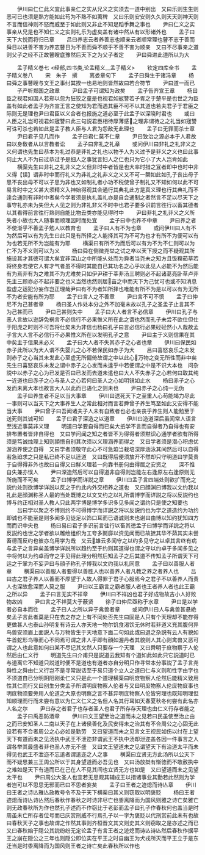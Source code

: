 <!-- { "loadSidebar": true } -->
　　伊川曰仁仁此义宜此事亲仁之实从兄义之实须去一道中别出　又曰乐则生生则恶可已也须是熟方能如此苟为不熟不如荑稗　又曰乐则安安则久久则天天则神天则不言而信神则不怒而威至于如此则又非止不知足蹈手舞之事也
　　尹曰仁义之实事亲从兄是也不知仁义之实则礼乐为虚矣盖有诸中然从有以形诸外也
　　孟子曰天下大悦而将归已章
　　吕曰养志云者养善志也顺亲云者顺常理也瞽不志于善而舜日以进善不害为养志瞽日为不善而舜不顺乎不善不害为顺亲　又曰不尽事亲之道则父子之经不正故瞽瞍底豫然后天下之为父子者定
　　尹曰舜进此道所以为大

　　孟子精义巻七
<经部,四书类,论孟精义__孟子精义>
　　钦定四库全书
　　孟子精义巻八
　　宋　朱子　撰
　　离娄章句下
　　孟子曰舜生于诸冯章
　　杨曰舜之事瞽瞍与文王之事纣其揆一也易地则皆然故曰若合符节
　　尹曰道一而已
　　子产听郑国之政章
　　尹曰孟子可谓知为政矣
　　孟子告齐宣王章
　　杨曰臣之视君如国人若郑以忽为狂狡之童是也视君如宼讐若子胥之于楚平是也世之为臣盖有如此者孟子为齐宣王言之使知为君而遇其臣不可不以其道也若夫君子于君臣之际则无是理也尹曰君臣以义合者也报施之道必至于此孟子以深晓时君也
　　或曰人臣之礼岂可视君如宼讐曰此三句説君臣相待厚薄感之理非谓待之之礼当如宼讐可诛可杀也若如此是孟子教人臣与人君为怨敌无此理也
　　孟子曰无罪而杀士章
　　尹曰君子见几而作
　　孟子曰君仁莫不仁章
　　尹曰致治之源必本于人君故曰以身敎者从以言教者讼
　　孟子曰非礼之礼章
　　或问伊川曰非礼之礼非义之义何谓也先生曰恭本为礼过恭是非礼之礼也以物予人为义过予是非义之义也曰此事何止大人不为曰过恭过予是细人之事犹言妇人之仁也只为它小了大人岂肯如此
　　横渠先生曰非礼之礼非义之义但非时中者皆是也大率时措之冝者即中也时中非义得【误】谓非时中而行礼义为非礼之礼非义之义又不可一槩如此如孔子丧出母子思不丧出母不可以子思为非也又如制礼者小功不税使曾子制礼又不知如何以此不可易言时中之义甚大须精义入神始得观其会通行其典礼此方是真义理也行其典礼而不逹会通则有非时中者矣今学者须是执礼盖礼亦是自会通制之者然言不足以尽天下之事守礼亦未为失但大人见之则为非礼非义不时中也君子要多识前言徃行以畜其德者以其看得前言徃行熟则自能比物丑类亦能见得时中
　　尹曰非礼之礼非义之义所失者小故也大人随事而顺理因时而处宜
　　孟子曰中也养不中章
　　尹曰养之者不使渐乎不善孟子勉人以教育也
　　孟子曰人有不为也章
　　或问伊川曰人有不为然后可以有为先生曰此只是有所择之人能择其可为不可为也才有所不为便可以有为也若无所不为岂能有为耶
　　横渠曰有所不为而后可以有为不为不仁则可以为仁不为不义则可以为义
　　杨曰舜在侧微尧举之试之卒以天下授之而不疑观其所施设其才其徳可谓大矣宜非深山之中所能乆处而为舜者当尧未之知方且饭糗茹草若将终身若使它人有才气者虽不得时其能自已其功名之心乎以此见人必能不为然后能有为焉非有为之难其不为尤难矣只如伊尹耕于莘非汤三聘则必不起诸葛亮卧草卢非先主三顾亦必不起非要之也义当然也然则居亩之中而天下为己忧可也或不知消息盈虚之运犯分妄作岂正理哉尹曰有不为者知所择也唯能有所不为是以可以有为无所不为者安能有所为耶
　　孟子曰言人之不善章
　　尹曰言不可不慎
　　孟子曰仲尼不为己甚者章
　　杨曰圣人作处本分之外不加毫末故以孔子之圣孟子止言其不为己甚而已
　　尹曰己甚则失中
　　孟子曰大人者言不必信章
　　伊川曰孔子与恶人言故以逊辞免祸言不必信行不必果惟义所在此之谓也然而孔子未尝不欲仕但仕于阳虎之时则不可吾将仕矣未为非信也杨曰孔子曰言必信行必果硁硁然小人哉故孟子言大人言不必信行不必果惟义所在以发明孔子之意
　　尹曰主于义则信果在其中矣主于信果未必义
　　孟子曰大人者不失其赤子之心者也章
　　伊川曰保民如赤子此所以为大人谓不失婴儿之心不若保民如赤子为大
　　吕曰喜怒哀乐之未发则赤子之心当其未发此心至虚无所偏倚故谓之中以此心万物之变无所徃而非中矣先生曰喜怒哀乐未发之谓中赤子之心发而未逹乎中若便谓之中是不识大本也　问杂説中以赤子之心为已发是否曰已发而去道未逺也曰大人不失赤子之心若何曰取其纯一近道也曰赤子之心与圣人之心若何曰圣人之心如明镜如止水
　　杨曰赤子之心发而未离大本也故言大人以此而已语化之则未也
　　尹曰赤子之心纯一无伪
　　孟子曰养生者不足以当大事章
　　伊川曰送死天下之至重人心苟能竭力尽此一事则可以当天下之大事养生人之常此相对而言若舜曾子养生笃至如此又安得不能当大事
　　尹曰曾子曰吾闻诸夫子人未有自致者也必也亲丧乎养生则人能勉至于送死则其诚可知
　　孟子曰君子深造之以道章
　　伊川曰造道深后虽闻常人语言至浅近事莫非义理
　　明道曰学要自得而已矣大扺学不言而自得者乃自得也有安排布置者皆非自得也　又曰学问闻之知之者皆不为得得者须黙识心通学者欲有所得须是笃诚烛理上知则頴悟自别其次须以义理涵养而得之　又曰学者须是潜心积虑优游涵养使之自得　又曰学者须敬守此心不可急廹当栽培深厚涵泳其间然后可以自得若急廹求之只是私已终不足以逹道　又曰既得后便须放开不然却只守明道曰学莫贵于自得得非外也故曰自得又曰觧义理若一向靠书册何由得居之安资之
　　深不惟自失兼亦悮人
　　尹曰深造然后可以自得道非自得则岂能左右逢原左右逢原则无所施而不可矣
　　孟子曰博学而详説之章
　　伊川曰孟子言四端处则欲扩而充之説约处则欲博学详説以反之于约此内外交相养之道也　又曰顔渊曰博我以文约我以礼此是顔渊称圣人最的当处既博之以文又约之以礼所谓博学而详説之将以反説约也博与约正相对圣人教人只此两字博是博学多识多见多闻之谓约只是使之知要也
　　吕曰学以聚之不博则约不可得博学而详説之将以反説约也为学之道造约为功约即诚也不能至是则多闻多见徒足以饰口耳而已语诚则未也谢曰由博以知约犹知四方而而识中央也
　　杨曰易曰君子多识前言往行以畜其徳孟子曰博学而详説之将以反説约也世之学者欲以雕绘组织为工夸多鬬靡以资见闻而已故摭其华不茹其实未尝畜德而反约也彼亦乌用学为哉　又云雄云多闻守之以约多见守之以卓其言终有病与孟子之言异矣盖博学详説所以趋约至于约则其道得也谓之守以约卓于多闻多见之中将何以为约卓而守之乎见得此理分明然后知孟子之后其道不传知孟子所谓天下可运之于掌为不妄尹曰与顔子称孔子博我以文约我以礼同意
　　孟子曰以善服人者章
　　横渠曰以善服人者要得以善胜人也以善养人者凡教之养之者养人也
　　吕曰古之君子养人以善而不厚望于人故人得罪于君子心服焉今之君子不以善养人而责人也深故愈深而人莫之服
　　尹曰以王霸言之霸者服人者也王者养人者也此王霸之所以异
　　孟子曰言无实不祥章
　　伊川曰不祥凶也君子好成物故吉小人好败物故凶
　　尹曰言之不祥莫大于蔽贤
　　徐子曰仲尼亟称于水章
　　尹曰是以学者必自本而徃
　　孟子曰人之所以异于禽兽者章
　　或问伊川曰人与禽兽甚悬絶矣孟子言此者莫是只在去之存之上有不同处否先生曰固是人只有个天理却不能存得更做甚人也泰山孙明复有诗云人亦天地一物尔饥食渴饮无休时若非道义充其腹何异鸟兽安须眉上面説人与万物皆生于天地意下面二句如此或曰退之杂説有云人有貌如牛首蛇形鸟喙而心不同焉可谓之非人乎即有顔如渥丹者其貌则人其心则禽兽又恶可谓之人也此意如何曰某不尽记其文然人只要存一个天理　又曰舜明于庻物察于人伦然后由仁义行
　　明道先生曰介甫只是説道云我知有个道如此如此只它説道时已与道离它不知道只説道时便不是道也有道者亦自分明只作寻常本分事説了孟子言尧舜性之舜由仁义行岂不是寻常説话至于易只道个立人之道曰仁与义则和性字由字也不须道自已分明阴阳刚柔仁义只是此一个道理横渠曰明庻物察人伦然后能精义致用性其仁而行又曰别生分类孟子所谓明庻物察人伦者与又曰明庻物察人伦庻物庻事也明庻物须要旁用人伦道之大原也明察之言不甚异明庻物察人伦皆穷理也既知明理但知顺理而行而未尝有意以为仁义仁义之名但人名其行耳如天春夏秋冬何尝有此名亦人名之尔
　　尹曰存之者君子也存者圣人也君子所存存天理也由仁义行存者能之
　　孟子曰禹恶防酒章
　　伊川曰文王望至治之道而未之见若曰民虽使至治止由之而已安知圣人二南以天子在上诸侯善化及民安得未之治其有不合周公之心固无此设若有不合者周公之心必如是勤劳　又曰望道而未之见言文王视民如伤以纣在上望天下有道而未之见汤执中武王不泄迩非谓武王不执中汤却泄迩盖各因一件事言之人谓各举其最盛者非也圣人亦无不盛　又曰文王望道未之见谓望天下有治道太平而未得见也武王不泄迩不忘逺者谓逺迩之人之事
　　横渠曰立贤无方此汤所以公天下而不疑思兼三王周公所以于其身望道而必吾见也　又曰汤放桀有惭徳而不敢赦执中之难如是天下有道而已在己在人不见其间也立贤无方也如是　又曰望道而未之见望太平也
　　尹曰周公大圣人也宜若无思观其辅成王以措诸事业其勤若此然则为学者岂可以不思思无邪而已曰不思者妄矣
　　孟子曰王者之迹熄而诗亾章
　　伊川曰王者之诗亾雅亾政教号令不及于天下横渠曰其义则窃取以明褒贬
　　杨曰王者迹熄而诗亾诗亾然后春秋作春秋之时诗非尽亡也黍离降而为国风则雅之诗亡矣雅亡则无政春秋所为作也然孔子述而不作窃比于老彭而孟子曰孔子作春秋何也盖当是时周虽未亡所存者位号而已庆赏刑威不行焉孔子以一字为褒贬以代刑赏前此未有也故曰春秋天子之事也故谓之作然其事则齐桓晋文其文则史其义则窃取之是亦述之而已　又曰春秋始于隠公其説纷纷无定论孟子有言王者之迹熄而诗亾诗亾然后春秋作据平王之崩在隠公之三年也则隠公即位实在平王之时自幽王为犬戎所灭而平王立于是东迁当是时黍离降而为国风则王者之诗亡矣此春秋所以作也
